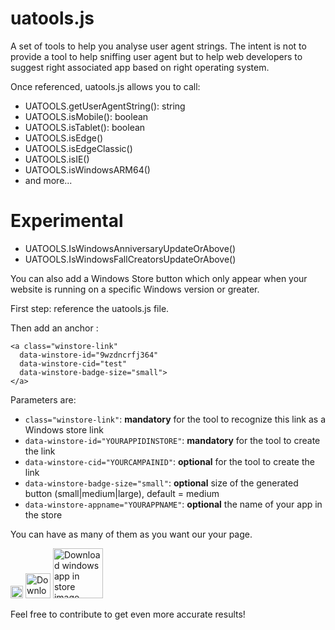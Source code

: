uatools.js
==========

A set of tools to help you analyse user agent strings. The intent is not to provide a tool to help sniffing user agent but to help web developers to suggest right associated app based on right operating system.

Once referenced, uatools.js allows you to call:
* UATOOLS.getUserAgentString(): string
* UATOOLS.isMobile(): boolean
* UATOOLS.isTablet(): boolean
* UATOOLS.isEdge()
* UATOOLS.isEdgeClassic()
* UATOOLS.isIE()
* UATOOLS.isWindowsARM64()
* and more...

**Experimental**
==========
* UATOOLS.IsWindowsAnniversaryUpdateOrAbove()
* UATOOLS.IsWindowsFallCreatorsUpdateOrAbove()

You can also add a Windows Store button which only appear when your website is running on a specific Windows version or greater.

First step: reference the uatools.js file.

Then add an anchor :
``` 
<a class="winstore-link" 
  data-winstore-id="9wzdncrfj364" 
  data-winstore-cid="test" 
  data-winstore-badge-size="small">
</a>
```

Parameters are:
- ```class="winstore-link"```: **mandatory** for the tool to recognize this link as a Windows store link
- ```data-winstore-id="YOURAPPIDINSTORE"```: **mandatory** for the tool to create the link
- ```data-winstore-cid="YOURCAMPAINID"```: **optional** for the tool to create the link
- ```data-winstore-badge-size="small"```: **optional** size of the generated button (small|medium|large), default = medium
- ```data-winstore-appname="YOURAPPNAME"```: **optional** the name of your app in the store

You can have as many of them as you want our your page. 

<img src="https://assets.windowsphone.com/f2f77ec7-9ba9-4850-9ebe-77e366d08adc/English_Get_it_Win_10_InvariantCulture_Default.png" height="20" alt="Download windows app in store image">
<img src="https://assets.windowsphone.com/f2f77ec7-9ba9-4850-9ebe-77e366d08adc/English_Get_it_Win_10_InvariantCulture_Default.png" height="40" alt="Download windows app in store image">
<img src="https://assets.windowsphone.com/f2f77ec7-9ba9-4850-9ebe-77e366d08adc/English_Get_it_Win_10_InvariantCulture_Default.png" height="80" alt="Download windows app in store image">

Feel free to contribute to get even more accurate results!

